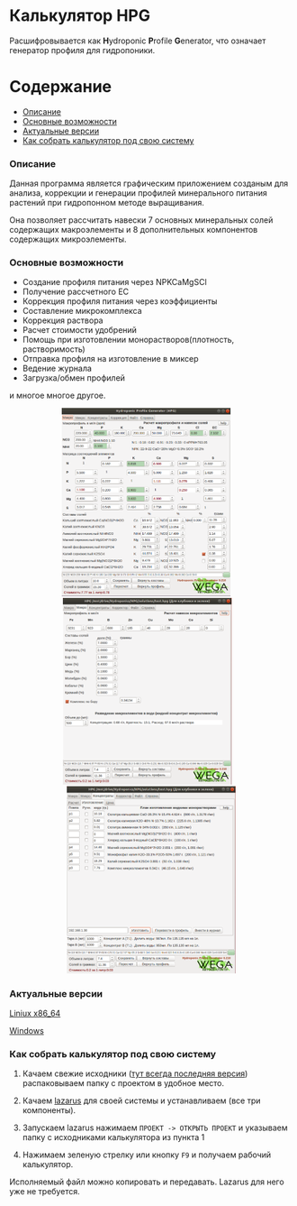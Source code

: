 # Калькулятор HPG

Расшифровывается как **H**ydroponic **P**rofile **G**enerator, что означает генератор профиля для гидропоники.

Содержание
=================
<!--ts-->
* [Описание](#overview)
* [Основные возможности](#main_funtions)
* [Актуальные версии](#versions)
* [Как собрать калькулятор под свою систему](#how_to_build)
<!--te-->
<a name="overview"></a>
### Описание
Данная программа является графическим приложением созданым для анализа, коррекции и генерации профилей минерального питания растений при гидропонном методе выращивания.

Она позволяет рассчитать навески 7 основных минеральных солей содержащих макроэлементы и 8 дополнительных компонентов содержащих микроэлементы.

<a name="main_funtions"></a>
### Основные возможности
* Создание профиля питания через NPKCaMgSCl
* Получение рассчетного ЕС
* Коррекция профиля питания через коэффициенты
* Составление микрокомплекса
* Коррекция раствора
* Расчет стоимости удобрений
* Помощь при изготовлении монорастворов(плотность, растворимость)
* Отправка профиля на изготовление в миксер
* Ведение журнала
* Загрузка/обмен профилей

и многое многое другое.
<div align="center">
<a href="images/calc.png"><img src="images/calc.png" width="300"></a> &emsp; <a href="images/micro.png"><img src="images/micro.png" width="300"></a>&emsp; <a href="images/mono_solutions.png"><img src="images/mono_solutions.png" width="300"></a>
</div>

<a name="versions"></a>
### Актуальные версии

[Liniux x86_64](https://github.com/siv237/HPG/raw/master/hpg)

[Windows](https://github.com/siv237/HPG/raw/master/hpg.exe)

<a name="how_to_build"></a>
### Как собрать калькулятор под свою систему
1. Качаем свежие исходники ([тут всегда последняя версия](https://github.com/siv237/HPG/archive/master.zip)) распаковываем папку с проектом в удобное место.

2. Качаем [lazarus](https://www.lazarus-ide.org/index.php?page=downloads) для своей системы и устанавливаем (все три компоненты).

3. Запускаем lazarus нажимаем `ПРОЕКТ -> ОТКРЫТЬ ПРОЕКТ` и указываем папку с исходниками калькулятора из пункта 1

4. Нажимаем зеленую стрелку или кнопку `F9` и получаем рабочий калькулятор.

Исполняемый файл можно копировать и передавать. Lazarus для него уже не требуется.
